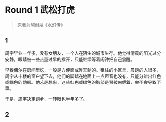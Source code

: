 # Round 1 武松打虎

> 原著为施耐庵《水浒传》

## 1

周宇毕业一年多，没有女朋友，一个人在陌生的城市生存。他觉得清晨的阳光过分安静，眼睛被一些热量过早的撑开，只能继续等着闹钟把自己震醒。

早餐偶尔在房间里吃，一般是方便面或昨天剩的。租住的小区里，晨跑的人很多，周宇从十楼的窗户望下去，他们的脚踏在地面上一点声音也没有，只能分辨出红色或绿色的动服。他总是想象，这些红色或绿色的胸部是否被束缚着，会不会导致下垂。

于是，周宇决定跑步，一转眼也半年多了。

## 2
